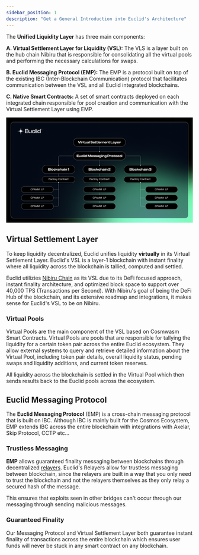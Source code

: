 ```yaml
---
sidebar_position: 1
description: "Get a General Introduction into Euclid's Architecture"
---
```


The **Unified Liquidity Layer** has three main components:

**A. Virtual Settlement Layer for Liquidity (VSL):** The VLS is a layer built on the hub chain Nibiru that is responsible for consolidating all the virtual pools and performing the necessary calculations for swaps.

**B. Euclid Messaging Protocol (EMP):** The EMP is a protocol built on top of the existing IBC (Inter-Blockchain Communication) protocol that facilitates communication between the VSL and all Euclid integrated blockchains.

**C. Native Smart Contracts:** A set of smart contracts deployed on each integrated chain responsible for pool creation and communication with the Virtual Settlement Layer using EMP.

![Euclid Architecture](../../static/img/arch-no-logo.png)

## Virtual Settlement Layer

To keep liquidity decentralized, Euclid unifies liquidity **virtually** in its Virtual Settlement Layer. Euclid's VSL is a layer-1 blockchain with instant finality where all liquidity across the blockchain is tallied, computed and settled.

Euclid utilizies [Nibiru Chain](https://nibiru.fi/) as its VSL due to its DeFi focused approach, instant finality architecture, and optimized block space to support over 40,000 TPS (Transactions per Second). With Nibiru's goal of being the DeFi Hub of the blockchain,
and its extensive roadmap and integrations, it makes sense for Euclid's VSL to be on Nibiru.

### Virtual Pools

Virtual Pools are the main component of the VSL based on Cosmwasm Smart Contracts. Virtual Pools are pools that are responsible for tallying the liquidity for a certain token pair across the entire Euclid ecosystem. They allow external systems to query and retrieve detailed information about the Virtual Pool, including token pair details, overall liquidity status, pending swaps and liquidity additions, and current token reserves.

All liquidity across the blockchain is settled in the Virtual Pool which then sends results back to the Euclid pools across the ecosystem.

## Euclid Messaging Protocol

The **Euclid Messaging Protocol** (EMP) is a cross-chain messaging protocol that is built on IBC. Although IBC is mainly built for the Cosmos Ecosystem, EMP extends IBC across the entire blockchain with integrations with Axelar, Skip Protocol, CCTP etc...

### Trustless Messaging

**EMP** allows guaranteed finality messaging between blockchains through decentralized [relayers](https://tutorials.cosmos.network/academy/2-cosmos-concepts/13-relayer-intro.html). Euclid's Relayers allow for trustless messaging between blockchain, since the relayers are built in a way that you only need to trust the blockchain and not the relayers themselves as they only relay a secured hash of the message.

This ensures that exploits seen in other bridges can't occur through our messaging through sending malicious messages.

### Guaranteed Finality

Our Messaging Protocol and Virtual Settlement Layer both guarantee instant finality of transactions across the entire blockchain which ensures user funds will never be stuck in any smart contract on any blockchain.
